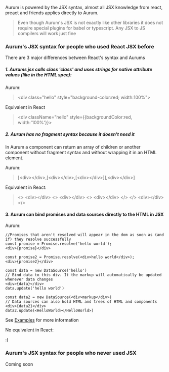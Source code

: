 Aurum is powered by the JSX syntax, almost all JSX knowledge from react, preact and friends applies directly to Aurum.

> Even though Aurum's JSX is not exactly like other libraries it does not require special plugins for babel or typescript. Any JSX to JS compilers will work just fine

### Aurum's JSX syntax for people who used React JSX before
There are 3 major differences between React's syntax and Aurums

##### 1. Aurums jsx calls class 'class' and uses strings for native attribute values (like in the HTML spec):

Aurum:
> \<div class="hello" style="background-color:red; width:100%"> </div>

Equivalent in React
> \<div className="hello" style={{backgroundColor:red, width:'100%'}}></div>

##### 2. Aurum has no fragment syntax because it doesn't need it
In Aurum a component can return an array of children or another component without fragment syntax and without wrapping it in an HTML element.

Aurum:
>[\<div>\</div>,[\<div>\</div>,[\<div>\</div>]],\<div>\</div>]

Equivalent in React:
> \<>
\<div>\</div>
> \<>
\<div>\</div>
> \<>
\<div>\</div>
</>
</>
\<div>\</div>
</>

#### 3. Aurum can bind promises and data sources directly to the HTML in JSX
Aurum:
```
//Promises that aren't resolved will appear in the dom as soon as (and if) they resolve successfully
const promise = Promise.resolve('hello world');
<div>{promise}</div>

const promise2 = Promise.resolve(<div>hello world</div>);
<div>{promise2}</div>

const data = new DataSource('hello')
// Bind data to this div. It the markup will automatically be updated whenever data changes
<div>{data}</div>
data.update('hello world')

const data2 = new DataSource(<div>markup</div>)
// Data sources can also hold HTML and trees of HTML and components
<div>{data2}</div>
data2.update(<HelloWorld></HelloWorld>)
```
See [Examples](#/getting_started/examples) for more information

No equivalent in React:

:(

### Aurum's JSX syntax for people who never used JSX
Coming soon